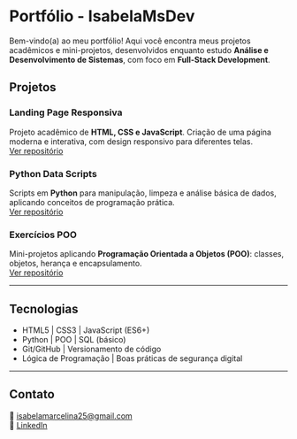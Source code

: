# Portfólio - IsabelaMsDev

Bem-vindo(a) ao meu portfólio! Aqui você encontra meus projetos acadêmicos e mini-projetos, desenvolvidos enquanto estudo **Análise e Desenvolvimento de Sistemas**, com foco em **Full-Stack Development**.

## Projetos

### Landing Page Responsiva
Projeto acadêmico de **HTML, CSS e JavaScript**. Criação de uma página moderna e interativa, com design responsivo para diferentes telas.  
[Ver repositório](https://github.com/IsabelaMsDev/landing-page-responsive)

### Python Data Scripts
Scripts em **Python** para manipulação, limpeza e análise básica de dados, aplicando conceitos de programação prática.  
[Ver repositório](https://github.com/IsabelaMsDev/python-data-scripts)

### Exercícios POO
Mini-projetos aplicando **Programação Orientada a Objetos (POO)**: classes, objetos, herança e encapsulamento.  
[Ver repositório](https://github.com/IsabelaMsDev/poo-exercises)

---

## Tecnologias
- HTML5 | CSS3 | JavaScript (ES6+)  
- Python | POO | SQL (básico)  
- Git/GitHub | Versionamento de código  
- Lógica de Programação | Boas práticas de segurança digital

---

## Contato
📧 isabelamarcelina25@gmail.com  
🔗 [LinkedIn](https://www.linkedin.com/in/seu-linkedin/)
